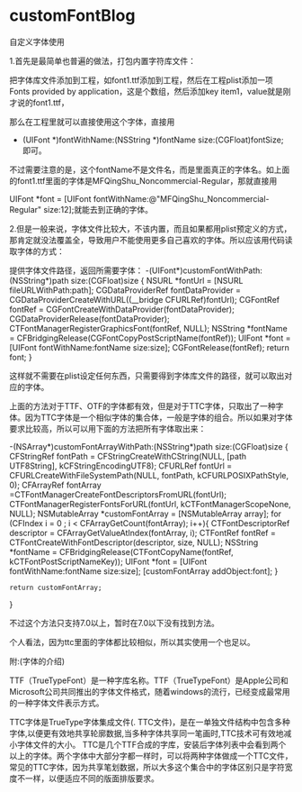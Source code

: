 # customFontBlog
自定义字体使用

1.首先是最简单也普遍的做法，打包内置字符库文件：
 
把字体库文件添加到工程，如font1.ttf添加到工程，然后在工程plist添加一项Fonts provided by application，这是个数组，然后添加key item1，value就是刚才说的font1.ttf，
 
那么在工程里就可以直接使用这个字体，直接用
 
+ (UIFont *)fontWithName:(NSString *)fontName size:(CGFloat)fontSize; 即可。
 
不过需要注意的是，这个fontName不是文件名，而是里面真正的字体名。如上面的font1.ttf里面的字体是MFQingShu_Noncommercial-Regular，那就直接用
 
UIFont *font = [UIFont fontWithName:@"MFQingShu_Noncommercial-Regular" size:12];就能去到正确的字体。
 
2.但是一般来说，字体文件比较大，不该内置，而且如果都用plist预定义的方式，那肯定就没法覆盖全，导致用户不能使用更多自己喜欢的字体。所以应该用代码读取字体的方式：
 
提供字体文件路径，返回所需要字体：
-(UIFont*)customFontWithPath:(NSString*)path size:(CGFloat)size
{
    NSURL *fontUrl = [NSURL fileURLWithPath:path];
    CGDataProviderRef fontDataProvider = CGDataProviderCreateWithURL((__bridge CFURLRef)fontUrl);
    CGFontRef fontRef = CGFontCreateWithDataProvider(fontDataProvider);
    CGDataProviderRelease(fontDataProvider);
    CTFontManagerRegisterGraphicsFont(fontRef, NULL);
    NSString *fontName = CFBridgingRelease(CGFontCopyPostScriptName(fontRef));
    UIFont *font = [UIFont fontWithName:fontName size:size];
    CGFontRelease(fontRef);
    return font;
}

这样就不需要在plist设定任何东西，只需要得到字体库文件的路径，就可以取出对应的字体。
 
上面的方法对于TTF、OTF的字体都有效，但是对于TTC字体，只取出了一种字体。因为TTC字体是一个相似字体的集合体，一般是字体的组合。所以如果对字体要求比较高，所以可以用下面的方法把所有字体取出来：
 
-(NSArray*)customFontArrayWithPath:(NSString*)path size:(CGFloat)size
{
    CFStringRef fontPath = CFStringCreateWithCString(NULL, [path UTF8String], kCFStringEncodingUTF8);
    CFURLRef fontUrl = CFURLCreateWithFileSystemPath(NULL, fontPath, kCFURLPOSIXPathStyle, 0);
    CFArrayRef fontArray =CTFontManagerCreateFontDescriptorsFromURL(fontUrl);
    CTFontManagerRegisterFontsForURL(fontUrl, kCTFontManagerScopeNone, NULL);
    NSMutableArray *customFontArray = [NSMutableArray array];
    for (CFIndex i = 0 ; i < CFArrayGetCount(fontArray); i++){
        CTFontDescriptorRef  descriptor = CFArrayGetValueAtIndex(fontArray, i);
        CTFontRef fontRef = CTFontCreateWithFontDescriptor(descriptor, size, NULL);
        NSString *fontName = CFBridgingRelease(CTFontCopyName(fontRef, kCTFontPostScriptNameKey));
        UIFont *font = [UIFont fontWithName:fontName size:size];
        [customFontArray addObject:font];
    }
    
    return customFontArray;
}

不过这个方法只支持7.0以上，暂时在7.0以下没有找到方法。
 
个人看法，因为ttc里面的字体都比较相似，所以其实使用一个也足以。
 
 
 
附:(字体的介绍)
 
TTF（TrueTypeFont）是一种字库名称。TTF（TrueTypeFont）是Apple公司和Microsoft公司共同推出的字体文件格式，随着windows的流行，已经变成最常用的一种字体文件表示方式。
 
TTC字体是TrueType字体集成文件(. TTC文件)，是在一单独文件结构中包含多种字体,以便更有效地共享轮廓数据,当多种字体共享同一笔画时,TTC技术可有效地减小字体文件的大小。
TTC是几个TTF合成的字库，安装后字体列表中会看到两个以上的字体。两个字体中大部分字都一样时，可以将两种字体做成一个TTC文件，常见的TTC字体，因为共享笔划数据，所以大多这个集合中的字体区别只是字符宽度不一样，以便适应不同的版面排版要求。
